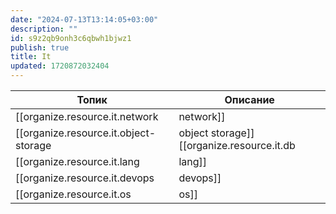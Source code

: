 ```yaml
---
date: "2024-07-13T13:14:05+03:00"
description: ""
id: s9z2qb9onh3c6qbwh1bjwz1
publish: true
title: It
updated: 1720872032404
---
```


| Топик                                                               | Описание                                                          |
| ------------------------------------------------------------------- | ----------------------------------------------------------------- |
| [[organize.resource.it.network|network]]                                    | Про компьютерные сети и интернет                                  |
| [[organize.resource.it.object-storage|object storage]] [[organize.resource.it.db|db]] | Базы данных и хранилища данных                                    |
| [[organize.resource.it.lang|lang]]                                       | Языки программирования                                            |
| [[organize.resource.it.devops|devops]]                                     | Операции связанные с разработкой - CI/CD, контейнеры, оркестрация |
| [[organize.resource.it.os|os]]                                         | Про операционные системы и работу компьютера lowlevel             |
